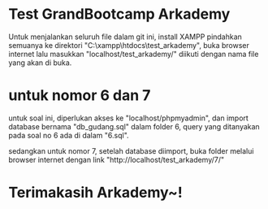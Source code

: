 # Test GrandBootcamp Arkademy

Untuk menjalankan seluruh file dalam git ini, install XAMPP pindahkan semuanya ke direktori "C:\xampp\htdocs\test_arkademy", buka browser internet lalu masukkan "localhost/test_arkademy/" diikuti dengan nama file yang akan di buka.

# untuk nomor 6 dan 7
untuk soal ini, diperlukan akses ke "localhost/phpmyadmin", dan import database bernama "db_gudang.sql" dalam folder 6, query yang ditanyakan pada soal no 6 ada di dalam "6.sql".

sedangkan untuk nomor 7, setelah database diimport, buka folder melalui browser internet dengan link "http://localhost/test_arkademy/7/"

# Terimakasih Arkademy~!
